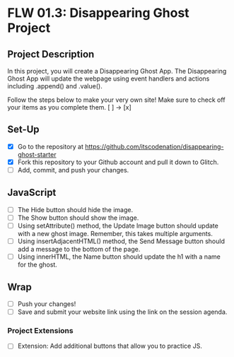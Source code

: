 # FLW 01.3: Disappearing Ghost Project

## Project Description
In this project, you will create a Disappearing Ghost App. The Disappearing Ghost App will update the webpage using event handlers and actions including .append() and .value().

Follow the steps below to make your very own site! 
Make sure to check off your items as you complete them. [ ] → [x]


## Set-Up
- [x] Go to the repository at https://github.com/itscodenation/disappearing-ghost-starter
- [x] Fork this repository to your Github account and pull it down to Glitch.
- [ ] Add, commit, and push your changes.

## JavaScript
- [ ] The Hide button should hide the image.
- [ ] The Show button should show the image.
- [ ] Using setAttribute() method, the Update Image button should update with a new ghost image. Remember, this takes multiple arguments.
- [ ] Using insertAdjacentHTML() method, the Send Message button should add a message to the bottom of the page.
- [ ] Using innerHTML, the Name button should update the h1 with a name for the ghost.

## Wrap
- [ ] Push your changes!
- [ ] Save and submit your website link using the link on the session agenda.

### Project Extensions
- [ ] Extension: Add additional buttons that allow you to practice JS.
